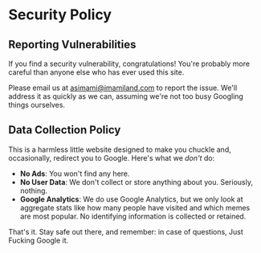 # Security Policy

## Reporting Vulnerabilities

If you find a security vulnerability, congratulations! You're probably more careful than anyone else who has ever used this site.

Please email us at [asimami@imamiland.com](mailto:asimami@imamiland.com) to report the issue. We'll address it as quickly as we can, assuming we're not too busy Googling things ourselves.

## Data Collection Policy

This is a harmless little website designed to make you chuckle and, occasionally, redirect you to Google. Here's what we _don't_ do:

- **No Ads**: You won't find any here.
- **No User Data**: We don't collect or store anything about you. Seriously, nothing.
- **Google Analytics**: We do use Google Analytics, but we only look at aggregate stats like how many people have visited and which memes are most popular. No identifying information is collected or retained.

That's it. Stay safe out there, and remember: in case of questions, Just Fucking Google it.
